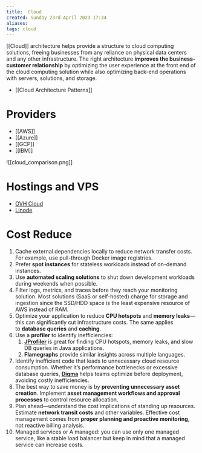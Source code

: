 ```yaml
---
title:  Cloud
created: Sunday 23rd April 2023 17:34
aliases: 
tags: cloud
---
```

[[Cloud]] architecture helps provide a structure to cloud computing solutions, freeing businesses from any reliance on physical data centers and any other infrastructure. The right architecture **improves the business-customer relationship** by optimizing the user experience at the front end of the cloud computing solution while also optimizing back-end operations with servers, solutions, and storage.

- [[Cloud Architecture Patterns]]
# Providers

- [[AWS]]
- [[Azure]]
- [[GCP]]
- [[IBM]]

![[cloud_comparison.png]]
# Hostings and VPS

- [OVH Cloud](https://www.ovhcloud.com/es-es/)
- [Linode](https://www.linode.com/)
# Cost Reduce

1. Cache external dependencies locally to reduce network transfer costs. For example, use pull-through Docker image registries.
2. Prefer **spot instances** for stateless workloads instead of on-demand instances.
3. Use **automated scaling solutions** to shut down development workloads during weekends when possible.
4. Filter logs, metrics, and traces before they reach your monitoring solution. Most solutions (SaaS or self-hosted) charge for storage and ingestion since the SSD/HDD space is the least expensive resource of AWS instead of RAM. 
5. Optimize your application to reduce **CPU hotspots** and **memory leaks**—this can significantly cut infrastructure costs. The same applies to **database queries** and **caching**.
6. Use a **profiler** to identify inefficiencies:
    1. [**JProfiler**](https://digma.ai/9-best-java-profilers-to-use-in-2024/) is great for finding CPU hotspots, memory leaks, and slow DB queries in Java applications.
    2. **Flamegraphs** provide similar insights across multiple languages.
7. Identify inefficient code that leads to unnecessary cloud resource consumption. Whether it’s performance bottlenecks or excessive database queries, [**Digma**](https://digma.ai/engineering-managers/) helps teams optimize before deployment, avoiding costly inefficiencies.
8. The best way to save money is by **preventing unnecessary asset creation**. Implement **asset management workflows and approval processes** to control resource allocation.
9. Plan ahead—understand the cost implications of standing up resources. Estimate **network transit costs** and other variables. Effective cost management comes from **proper planning and proactive monitoring**, not reactive billing analysis.
10. Managed services or A managed: you can use only one managed service, like a stable load balancer but keep in mind that a managed service can increase costs.